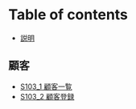# Table of contents

* [説明](README.md)

## 顧客

* [S103\_1 顧客一覧](customer/s1031-ke-yi.md)
* [S103\_2 顧客登録](customer/s1032-ke-deng.md)

